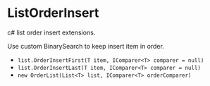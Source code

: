 # ListOrderInsert
 c# list order insert extensions.

 Use custom BinarySearch to keep insert item in order.

- `list.OrderInsertFirst(T item, IComparer<T> comparer = null)`
- `list.OrderInsertLast(T item, IComparer<T> comparer = null)`
- `new OrderList(List<T> list, IComparer<T> orderComparer)`